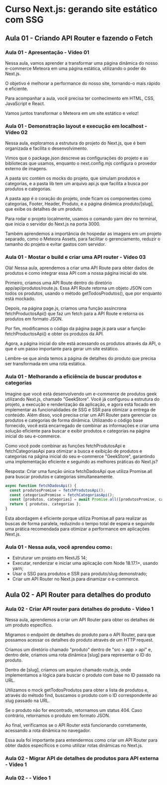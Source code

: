 # Curso Next.js: gerando site estático com SSG

## Aula 01 - Criando API Router e fazendo o Fetch

### Aula 01 - Apresentação - Vídeo 01

Nessa aula, vamos aprender a transformar uma página dinâmica do nosso e-commerce Meteora em uma página estática, utilizando o poder do Next.js.

O objetivo é melhorar a performance do nosso site, tornando-o mais rápido e eficiente.

Para acompanhar a aula, você precisa ter conhecimento em HTML, CSS, JavaScript e React.

Vamos juntos transformar o Meteora em um site estático e veloz!

### Aula 01 - Demonstração layout e execução em localhost - Vídeo 02

Nessa aula, exploramos a estrutura do projeto do Next.js, que é bem organizada e facilita o desenvolvimento.

Vimos que o package.json descreve as configurações do projeto e as bibliotecas que usamos, enquanto o next.config.mjs configura o provedor externo de imagens.

A pasta src contém os mocks do projeto, que simulam produtos e categorias, e a pasta lib tem um arquivo api.js que facilita a busca por produtos e categorias.

A pasta app é o coração do projeto, onde ficam os componentes como categorias, Footer, Header, Produto, e a página dinâmica produto/[slug], que exibe os detalhes de um produto.

Para rodar o projeto localmente, usamos o comando yarn dev no terminal, que inicia o servidor do Next.js na porta 3000.

Também aprendemos a importância de hospedar as imagens em um projeto separado, como o Meteora Assets, para facilitar o gerenciamento, reduzir o tamanho do projeto e evitar gastos com servidor.

### Aula 01 - Mostar o build e criar uma API router - Vídeo 03

Olá! Nessa aula, aprendemos a criar uma API Route para obter dados de produtos e como integrar essa API com a nossa página inicial do site.

Primeiro, criamos uma API Route dentro do diretório app/api/produtos/route.js. Essa API Route retorna um objeto JSON com todos os produtos, usando o método getTodosProdutos(), que por enquanto está mockado.

Depois, na página page.js, criamos uma função assíncrona fetchProductosApi() que faz um fetch para a API Route e retorna os produtos em formato JSON.

Por fim, modificamos o código da página page.js para usar a função fetchProductosApi() e obter os produtos da API.

Agora, a página inicial do site está acessando os produtos através da API, o que é um passo importante para gerar um site estático.

Lembre-se que ainda temos a página de detalhes do produto que precisa ser transformada em uma rota estática.

### Aula 01 - Melhorando a eficiência de buscar produtos e categorias

Imagine que você está desenvolvendo um e-commerce de produtos geek utilizando Next.js, chamado "GeekStore". Você já configurou a estrutura do projeto, a execução e renderização da aplicação, e agora está focado em implementar as funcionalidades de SSG e SSR para otimizar a entrega de conteúdo. Além disso, você precisa criar um API Router para gerenciar os produtos e categorias de forma dinâmica. Utilizando o código base fornecido, você está encarregado de combinar as informações e criar uma solução eficiente para buscar e exibir produtos e categorias na página inicial do seu e-commerce.

Como você pode combinar as funções fetchProdutosApi e fetchCategoriasApi para otimizar a busca e exibição de produtos e categorias na página inicial do seu e-commerce "GeekStore", garantindo uma implementação eficiente e seguindo as melhores práticas do Next.js?

Resposta: Criar uma função única fetchDadosApi que utiliza Promise.all para buscar produtos e categorias simultaneamente.

```Javascript
async function fetchDadosApi() {
  const produtosPromise = fetchProdutosApi();
  const categoriasPromise = fetchCategoriasApi();
  const [produtos, categorias] = await Promise.all([produtosPromise, categoriasPromise]);
  return { produtos, categorias };
}
```

Esta abordagem é eficiente porque utiliza Promise.all para realizar as buscas de forma paralela, reduzindo o tempo total de espera e seguindo uma prática recomendada para otimizar a performance em aplicações Next.js.

### Aula 01 - Nessa aula, você aprendeu como`:`

- Estruturar um projeto em NextJS 14;
- Executar, renderizar e iniciar uma aplicação com Node 18.17.1+, usando yarn;
- Usar o SSG para produtos e SSR para produto/slug demonstrado;
- Criar um API Router no Next.js para dinamizar o e-commerce.

## Aula 02 - API Router para detalhes do produto

### Aula 02 - Criar API router para detalhes do produto - Vídeo 1

Nessa aula, aprendemos a criar um API Router para obter os detalhes de um produto específico.

Migramos o endpoint de detalhes do produto para o API Router, para que possamos acessar os detalhes do produto através de um HTTP request.

Criamos um diretório chamado "produto" dentro de "src > app > api" e, dentro dele, criamos uma rota dinâmica [slug] para representar o ID do produto.

Dentro de [slug], criamos um arquivo chamado route.js, onde implementamos a lógica para buscar o produto com base no ID passado na URL.

Utilizamos o mock getTodosProdutos para obter a lista de produtos e, através do método find, buscamos o produto com o ID correspondente ao slug passado na URL.

Se o produto não for encontrado, retornamos um status 404. Caso contrário, retornamos o produto em formato JSON.

Ao final, verificamos se o API Router está funcionando corretamente, acessando a rota dinâmica no navegador.

Essa aula foi importante para entendermos como criar um API Router para obter dados específicos e como utilizar rotas dinâmicas no Next.js.

### Aula 02 - Migrar API de detalhes de produtos para API externa - Vídeo 1

### Aula 02 -  - Vídeo 1
